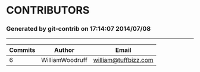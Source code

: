 CONTRIBUTORS
=============
### Generated by git-contrib on 17:14:07 2014/07/08
-------------------------------------------------

Commits | Author | Email
--- | --- | ---
6|WilliamWoodruff|<william@tuffbizz.com>

